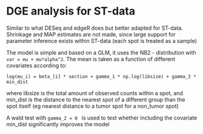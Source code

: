 # DGE analysis for ST-data

Similar to what DESeq and edgeR does but better adapted for ST-data. Shrinkage and MAP estimates are not made, since large support for parameter inference exists within ST-data (each spot is treated
as a sample)

The model is simple and based on a GLM, it uses the NB2 - distribution with ```var = mu + mu*alpha^2```. The mean is taken as a
function of different covariates according to:

```
log(mu_i) = beta_[i] * section + gamma_1 * np.log(libsize) + gamma_2 * min_dist

```

where libsize is the total amount of observed counts within a spot, and min_dist is the distance to the nearest spot of a different group than the spot itself (eg nearest distance to a tumor spot for
a non_tumor spot)

A wald test with ```gamma_2 = 0 ``` is used to test whether including the covariate min_dist significantly improves the model
